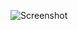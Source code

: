 ![Screenshot](https://raw.githubusercontent.com/Cryakl/Ultimate-RAT-Collection/refs/heads/main/JnRat/jnRAT%20v0.1/Screenshot.png)
